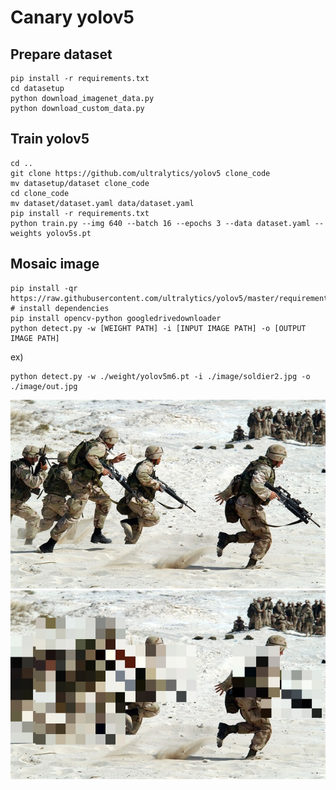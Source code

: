 # Canary yolov5

## Prepare dataset
```
pip install -r requirements.txt
cd datasetup
python download_imagenet_data.py
python download_custom_data.py
```

## Train yolov5
```
cd ..
git clone https://github.com/ultralytics/yolov5 clone_code
mv datasetup/dataset clone_code
cd clone_code
mv dataset/dataset.yaml data/dataset.yaml
pip install -r requirements.txt
python train.py --img 640 --batch 16 --epochs 3 --data dataset.yaml --weights yolov5s.pt
```

## Mosaic image
```
pip install -qr https://raw.githubusercontent.com/ultralytics/yolov5/master/requirements.txt  # install dependencies
pip install opencv-python googledrivedownloader
python detect.py -w [WEIGHT PATH] -i [INPUT IMAGE PATH] -o [OUTPUT IMAGE PATH]
```
ex)
```
python detect.py -w ./weight/yolov5m6.pt -i ./image/soldier2.jpg -o ./image/out.jpg
```
![in](image/soldier2.jpg)
![out](image/yolov5l6.jpg)
